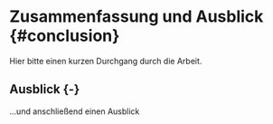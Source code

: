 # Zusammenfassung und Ausblick {#conclusion}

Hier bitte einen kurzen Durchgang durch die Arbeit.

## Ausblick {-}

...und anschließend einen Ausblick
